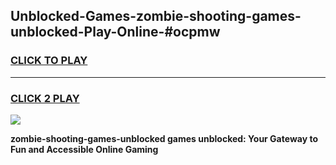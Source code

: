 
## Unblocked-Games-zombie-shooting-games-unblocked-Play-Online-#ocpmw
<h3>
<a href="https://premium.freeplayer.one?title=zombie-shooting-games-unblocked&ref=27F">CLICK TO PLAY</a></h3>
<hr>

<h3>
<a href="https://premium.freeplayer.one?title=zombie-shooting-games-unblocked&ref=27F">CLICK 2 PLAY</a>
  
</h3>

<a href="https://premium.freeplayer.one?title=zombie-shooting-games-unblocked&ref=27F"><img src="https://clearcache.store/games.png"></a>


**zombie-shooting-games-unblocked games unblocked: Your Gateway to Fun and Accessible Online Gaming**

